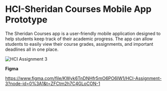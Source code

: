 # HCI-Sheridan Courses Mobile App Prototype
The Sheridan Courses app is a user-friendly mobile application designed to help students keep track of their academic progress. The app can allow students to easily view their course grades, assignments, and important deadlines all in one place.

![HCI Assignment 3](https://user-images.githubusercontent.com/50706598/226219305-27599a68-3dc2-4971-8c87-d9acc444368d.png)

<b>Figma</b>

https://www.figma.com/file/KWyk6TnDNHfr5mO6PO6IW1/HCI-Assignment-3?node-id=0%3A1&t=ZFCtm2h7C4GLoCON-1
